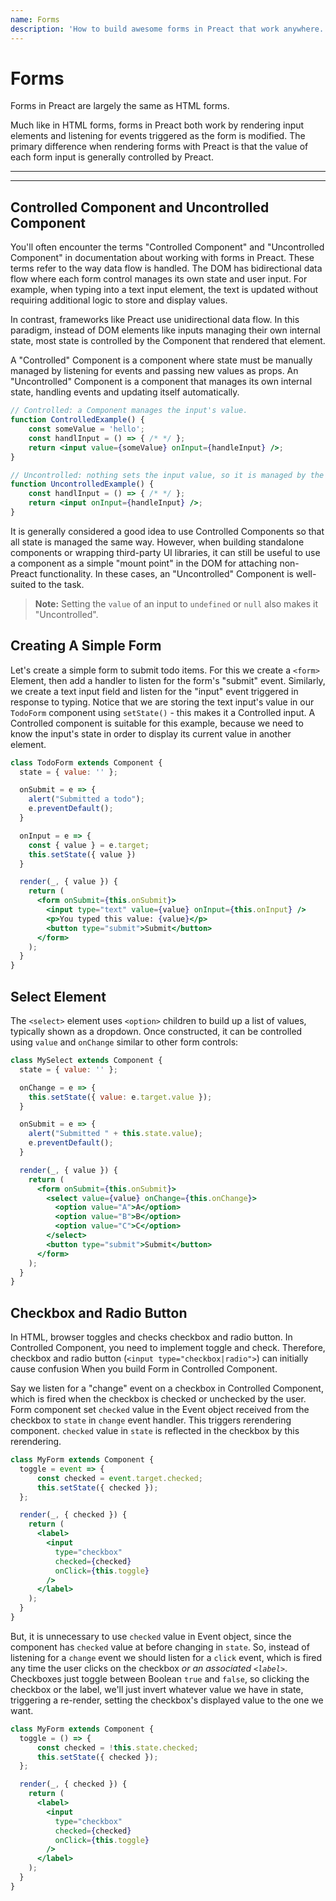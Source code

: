 ```yaml
---
name: Forms
description: 'How to build awesome forms in Preact that work anywhere.'
---
```


# Forms

Forms in Preact are largely the same as HTML forms.

Much like in HTML forms, forms in Preact both work by rendering input elements and listening for events triggered as the form is modified. The primary difference when rendering forms with Preact is that the value of each form input is generally controlled by Preact.

---

<div><toc></toc></div>

---

## Controlled Component and Uncontrolled Component

You'll often encounter the terms "Controlled Component" and "Uncontrolled Component" in documentation about working with forms in Preact. These terms refer to the way data flow is handled. The DOM has bidirectional data flow where each form control manages its own state and user input. For example, when typing into a text input element, the text is updated without requiring additional logic to store and display values.

In contrast, frameworks like Preact use unidirectional data flow. In this paradigm, instead of DOM elements like inputs managing their own internal state, most state is controlled by the Component that rendered that element.

A "Controlled" Component is a component where state must be manually managed by listening for events and passing new values as props. An "Uncontrolled" Component is a component that manages its own internal state, handling events and updating itself automatically.

```jsx
// Controlled: a Component manages the input's value.
function ControlledExample() {
    const someValue = 'hello';
    const handlInput = () => { /* */ };
    return <input value={someValue} onInput={handleInput} />;
}

// Uncontrolled: nothing sets the input value, so it is managed by the DOM
function UncontrolledExample() {
    const handlInput = () => { /* */ };
    return <input onInput={handleInput} />;
}
```

It is generally considered a good idea to use Controlled Components so that all state is managed the same way. However, when building standalone components or wrapping third-party UI libraries, it can still be useful to use a component as a simple "mount point" in the DOM for attaching non-Preact functionality. In these cases, an "Uncontrolled" Component is well-suited to the task.

> **Note:** Setting the `value` of an input to `undefined` or `null` also makes it "Uncontrolled".

## Creating A Simple Form

Let's create a simple form to submit todo items. For this we create a `<form>` Element, then add a handler to listen for the form's "submit" event. Similarly, we create a text input field and listen for the "input" event triggered in response to typing. Notice that we are storing the text input's value in our `TodoForm` component using `setState()` - this makes it a Controlled input. A Controlled component is suitable for this example, because we need to know the input's state in order to display its current value in another element.

```jsx
class TodoForm extends Component {
  state = { value: '' };

  onSubmit = e => {
    alert("Submitted a todo");
    e.preventDefault();
  }

  onInput = e => {
    const { value } = e.target;
    this.setState({ value })
  }

  render(_, { value }) {
    return (
      <form onSubmit={this.onSubmit}>
        <input type="text" value={value} onInput={this.onInput} />
        <p>You typed this value: {value}</p>
        <button type="submit">Submit</button>
      </form>
    );
  }
}
```

## Select Element

The `<select>` element uses `<option>` children to build up a list of values, typically shown as a dropdown. Once constructed, it can be controlled using `value` and `onChange` similar to other form controls:

```jsx
class MySelect extends Component {
  state = { value: '' };

  onChange = e => {
    this.setState({ value: e.target.value });
  }

  onSubmit = e => {
    alert("Submitted " + this.state.value);
    e.preventDefault();
  }

  render(_, { value }) {
    return (
      <form onSubmit={this.onSubmit}>
        <select value={value} onChange={this.onChange}>
          <option value="A">A</option>
          <option value="B">B</option>
          <option value="C">C</option>
        </select>
        <button type="submit">Submit</button>
      </form>
    );
  }
}
```

## Checkbox and Radio Button

In HTML, browser toggles and checks checkbox and radio button. In Controlled Component, you need to implement toggle and check. Therefore, checkbox and radio button (`<input type="checkbox|radio">`) can initially cause confusion When you build Form in Controlled Component.

Say we listen for a "change" event on a checkbox in Controlled Component, which is fired when the checkbox is checked or unchecked by the user. Form component set `checked` value in the Event object received from the checkbox to `state` in `change` event handler. This triggers rerendering component. `checked` value in `state` is reflected in the checkbox by this rerendering.

```jsx
class MyForm extends Component {
  toggle = event => {
      const checked = event.target.checked;
      this.setState({ checked });
  };

  render(_, { checked }) {
    return (
      <label>
        <input
          type="checkbox"
          checked={checked}
          onClick={this.toggle}
        />
      </label>
    );
  }
}
```

But, it is unnecessary to use `checked` value in Event object, since the component has `checked` value at before changing in `state`. So, instead of listening for a `change` event we should listen for a `click` event, which is fired any time the user clicks on the checkbox _or an associated `<label>`_. Checkboxes just toggle between Boolean `true` and `false`, so clicking the checkbox or the label, we'll just invert whatever value we have in state, triggering a re-render, setting the checkbox's displayed value to the one we want.

```jsx
class MyForm extends Component {
  toggle = () => {
      const checked = !this.state.checked;
      this.setState({ checked });
  };

  render(_, { checked }) {
    return (
      <label>
        <input
          type="checkbox"
          checked={checked}
          onClick={this.toggle}
        />
      </label>
    );
  }
}
```
